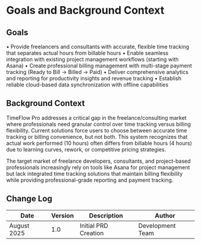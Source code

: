 # Goals and Background Context

## Goals
• Provide freelancers and consultants with accurate, flexible time tracking that separates actual hours from billable hours
• Enable seamless integration with existing project management workflows (starting with Asana)
• Create professional billing management with multi-stage payment tracking (Ready to Bill → Billed → Paid)
• Deliver comprehensive analytics and reporting for productivity insights and revenue tracking
• Establish reliable cloud-based data synchronization with offline capabilities

## Background Context
TimeFlow Pro addresses a critical gap in the freelance/consulting market where professionals need granular control over time tracking versus billing flexibility. Current solutions force users to choose between accurate time tracking or billing convenience, but not both. This system recognizes that actual work performed (10 hours) often differs from billable hours (4 hours) due to learning curves, rework, or competitive pricing strategies.

The target market of freelance developers, consultants, and project-based professionals increasingly rely on tools like Asana for project management but lack integrated time tracking solutions that maintain billing flexibility while providing professional-grade reporting and payment tracking.

## Change Log
| Date | Version | Description | Author |
|------|---------|-------------|---------|
| August 2025 | 1.0 | Initial PRD Creation | Development Team |
